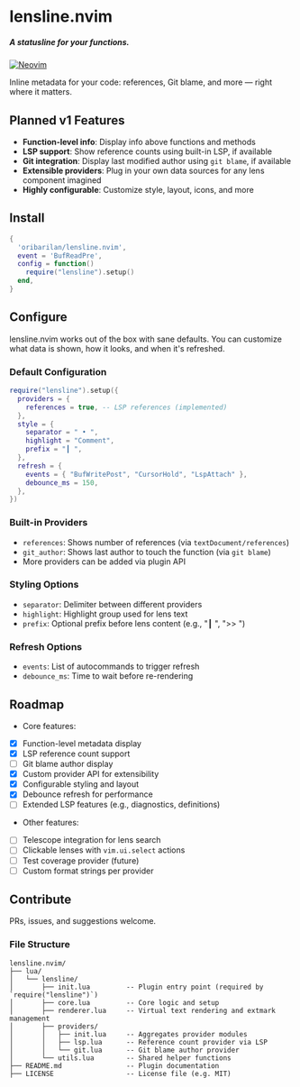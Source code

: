 # lensline.nvim

##### A statusline for your functions.

[![Neovim](https://img.shields.io/badge/Neovim%200.7+-green.svg?style=for-the-badge\&logo=neovim)](https://neovim.io)

<!-- <img alt="lensline" height="260" src="/assets/lensline_banner.png" /> -->

Inline metadata for your code: references, Git blame, and more — right where it matters.

## Planned v1 Features

* **Function-level info**: Display info above functions and methods
* **LSP support**: Show reference counts using built-in LSP, if available
* **Git integration**: Display last modified author using `git blame`, if available
* **Extensible providers**: Plug in your own data sources for any lens component imagined
* **Highly configurable**: Customize style, layout, icons, and more

## Install

```lua
{
  'oribarilan/lensline.nvim',
  event = 'BufReadPre',
  config = function()
    require("lensline").setup()
  end,
}
```

## Configure

lensline.nvim works out of the box with sane defaults. You can customize what data is shown, how it looks, and when it's refreshed.

### Default Configuration

```lua
require("lensline").setup({
  providers = {
    references = true, -- LSP references (implemented)
  },
  style = {
    separator = " • ",
    highlight = "Comment",
    prefix = "┃ ",
  },
  refresh = {
    events = { "BufWritePost", "CursorHold", "LspAttach" },
    debounce_ms = 150,
  },
})
```

### Built-in Providers

* `references`: Shows number of references (via `textDocument/references`)
* `git_author`: Shows last author to touch the function (via `git blame`)
* More providers can be added via plugin API

### Styling Options

* `separator`: Delimiter between different providers
* `highlight`: Highlight group used for lens text
* `prefix`: Optional prefix before lens content (e.g., "┃ ", ">> ")

### Refresh Options

* `events`: List of autocommands to trigger refresh
* `debounce_ms`: Time to wait before re-rendering

## Roadmap

* Core features:
* [x] Function-level metadata display
* [x] LSP reference count support
* [ ] Git blame author display
* [x] Custom provider API for extensibility
* [x] Configurable styling and layout
* [x] Debounce refresh for performance
* [ ] Extended LSP features (e.g., diagnostics, definitions)
* Other features:
* [ ] Telescope integration for lens search
* [ ] Clickable lenses with `vim.ui.select` actions
* [ ] Test coverage provider (future)
* [ ] Custom format strings per provider

## Contribute

PRs, issues, and suggestions welcome.

### File Structure

```
lensline.nvim/
├── lua/
│   └── lensline/
│       ├── init.lua         -- Plugin entry point (required by `require("lensline")`)
│       ├── core.lua         -- Core logic and setup
│       ├── renderer.lua     -- Virtual text rendering and extmark management
│       ├── providers/
│       │   ├── init.lua     -- Aggregates provider modules
│       │   ├── lsp.lua      -- Reference count provider via LSP
│       │   └── git.lua      -- Git blame author provider
│       └── utils.lua        -- Shared helper functions
├── README.md                -- Plugin documentation
├── LICENSE                  -- License file (e.g. MIT)
```